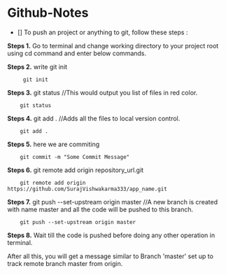 # Github-Notes 

- [] To push an project or anything to git, follow these steps :

**Steps 1.** Go to terminal and change working directory to your project root using cd command and enter below commands.

**Steps 2.** write git init

         git init


**Steps 3.** git status  //This would output you list of files in red color.

        git status


**Steps 4.** git add .   //Adds all the files to local version control.
 
        git add . 


**Steps 5.** here we are commiting
        
        git commit -m "Some Commit Message"


**Steps 6.** git remote add origin repository_url.git 
 
        git remote add origin https://github.com/SurajVishwakarma333/app_name.git


**Steps 7.** git push --set-upstream origin master   //A new branch is created with name master and all the code will be pushed to this branch.
     
        git push --set-upstream origin master


**Steps 8.**  Wait till the code is pushed before doing any other operation in terminal.

After all this, you will get a message similar to Branch 'master' set up to track remote branch master from origin.
